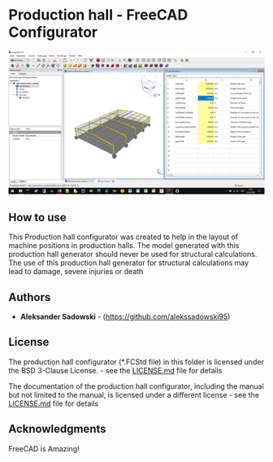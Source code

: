 # Production hall - FreeCAD Configurator

![](../images/hall-parameter-animation.gif)

## How to use
This Production hall configurator was created to help in the layout of machine positions in production halls. The model generated with this production hall generator should never be used for structural calculations. The use of this production hall generator for structural calculations may lead to damage, severe injuries or death

## Authors

* **Aleksander Sadowski** - (https://github.com/alekssadowski95)

## License
The production hall configurator (*.FCStd file) in this folder is licensed under the BSD 3-Clause License. - see the [LICENSE.md](LICENSE.md) file for details 

The documentation of the production hall configurator, including the manual but not limited to the manual, is licensed under a different license - see the [LICENSE.md](LICENSE.md) file for details

## Acknowledgments

FreeCAD is Amazing!
